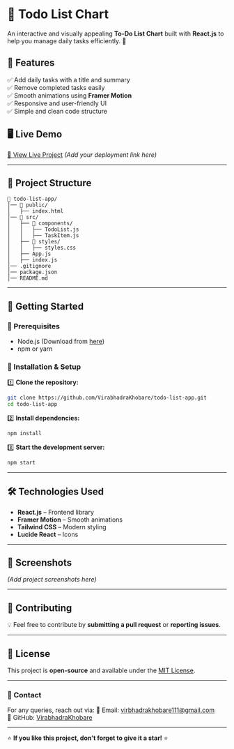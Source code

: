 # 📌 Todo List Chart

An interactive and visually appealing **To-Do List Chart** built with **React.js** to help you manage daily tasks efficiently. 🚀

## 🌟 Features
✅ Add daily tasks with a title and summary  
✅ Remove completed tasks easily  
✅ Smooth animations using **Framer Motion**  
✅ Responsive and user-friendly UI  
✅ Simple and clean code structure 

## 🖥️ Live Demo
[🔗 View Live Project](#todolistchartviru.netlify.app) *(Add your deployment link here)*

---

## 📂 Project Structure
```
📁 todo-list-app/
│── 📁 public/
│   ├── index.html
│── 📁 src/
│   ├── 📁 components/
│   │   ├── TodoList.js
│   │   ├── TaskItem.js
│   ├── 📁 styles/
│   │   ├── styles.css
│   ├── App.js
│   ├── index.js
│── .gitignore
│── package.json
│── README.md
```

---

## 🚀 Getting Started

### 🔹 Prerequisites
- Node.js (Download from [here](https://nodejs.org/))
- npm or yarn

### 🔹 Installation & Setup
1️⃣ **Clone the repository:**
```sh
git clone https://github.com/VirabhadraKhobare/todo-list-app.git
cd todo-list-app
```

2️⃣ **Install dependencies:**
```sh
npm install
```

3️⃣ **Start the development server:**
```sh
npm start
```

---

## 🛠️ Technologies Used
- **React.js** – Frontend library
- **Framer Motion** – Smooth animations
- **Tailwind CSS** – Modern styling
- **Lucide React** – Icons

---

## 📸 Screenshots
*(Add project screenshots here)*

---

## 🤝 Contributing
💡 Feel free to contribute by **submitting a pull request** or **reporting issues**.

---

## 📜 License
This project is **open-source** and available under the [MIT License](LICENSE).

---

### 📩 Contact
For any queries, reach out via:
📧 Email: [virbhadrakhobare111@gmail.com](mailto:virbhadrakhobare111@gmail.com)  
🐙 GitHub: [VirabhadraKhobare](https://github.com/VirabhadraKhobare)  

---

⭐ **If you like this project, don't forget to give it a star!** ⭐
